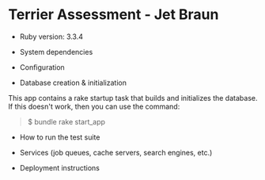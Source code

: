 # Terrier Assessment - Jet Braun

* Ruby version: 3.3.4

* System dependencies

* Configuration

* Database creation & initialization

This app contains a rake startup task that builds and initializes the database.
If this doesn't work, then you can use the command:

>$ bundle rake start_app

* How to run the test suite

* Services (job queues, cache servers, search engines, etc.)

* Deployment instructions

